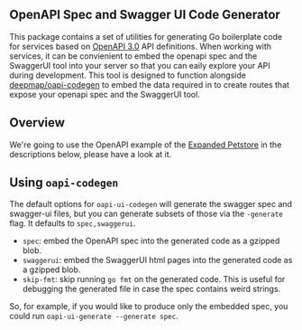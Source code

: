 OpenAPI Spec and Swagger UI Code Generator
----------------------------------------

This package contains a set of utilities for generating Go boilerplate code for
services based on
[OpenAPI 3.0](https://github.com/OAI/OpenAPI-Specification/blob/master/versions/3.0.0.md)
API definitions.
When working with services, it can be convienient to embed the openapi spec and the SwaggerUI tool
into your server so that you can eaily explore your API during development. This tool is designed
to function alongside [deepmap/oapi-codegen](https://github.com/deepmap/oapi-codegen) to embed the
data required in to create routes that expose your openapi spec and the SwaggerUI tool.

## Overview

We're going to use the OpenAPI example of the
[Expanded Petstore](https://github.com/OAI/OpenAPI-Specification/blob/master/examples/v3.0/petstore-expanded.yaml)
in the descriptions below, please have a look at it.

## Using `oapi-codegen`

The default options for `oapi-ui-codegen` will generate the swagger spec and swagger-ui
files, but you can generate subsets of those via the `-generate` flag. It defaults to `spec,swaggerui`.

- `spec`: embed the OpenAPI spec into the generated code as a gzipped blob.
- `swaggerui`: embed the SwaggerUI html pages into the generated code as a gzipped blob.
- `skip-fmt`: skip running `go fmt` on the generated code. This is useful for debugging the generated file in case the spec contains weird strings.

So, for example, if you would like to produce only the embedded spec, you could
run `oapi-ui-generate --generate spec`.

